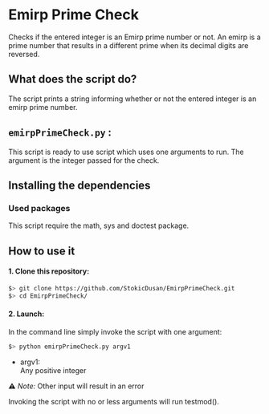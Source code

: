 # Emirp Prime Check

Checks if the entered integer is an Emirp prime number or not.
An emirp is a prime number that results in a different prime when its decimal digits are reversed. 

## What does the script do?
The script prints a string informing whether or not the entered integer is an emirp prime number.

## `emirpPrimeCheck.py` :
This script is ready to use script which uses one arguments to run. The argument is the integer passed for the check.

## Installing the dependencies

### Used packages
This script require the math, sys and doctest package.

## How to use it
#### 1. Clone this repository:
```zsh
$> git clone https://github.com/StokicDusan/EmirpPrimeCheck.git
$> cd EmirpPrimeCheck/
```
#### 2. Launch:
In the command line simply invoke the script with one argument:
```zsh
$> python emirpPrimeCheck.py argv1
```
* argv1:  
Any positive integer  

:warning: *Note:* Other input will result in an error

Invoking the script with no or less arguments will run testmod().
